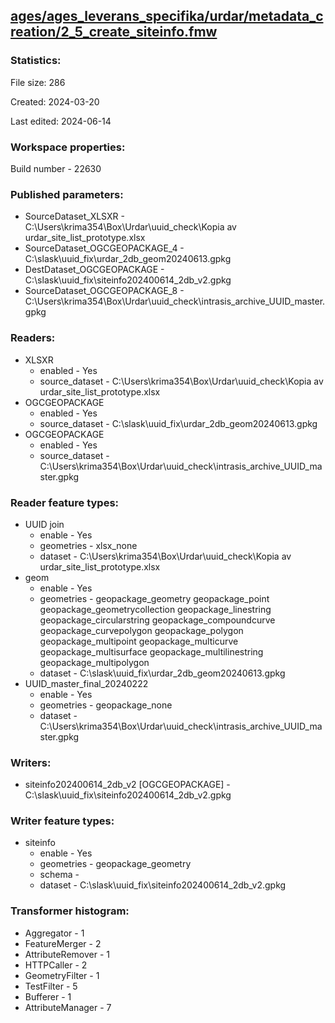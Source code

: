 ﻿## [ages/ages_leverans_specifika/urdar/metadata_creation/2_5_create_siteinfo.fmw](https://github.com/kicki58/kix_working_dir/blob/master/ages/ages_leverans_specifika/urdar/metadata_creation/2_5_create_siteinfo.fmw)

### Statistics:
File size: 286

Created: 2024-03-20

Last edited: 2024-06-14


### Workspace properties:
Build number    - 22630

### Published parameters:
*  SourceDataset_XLSXR    -   C:\Users\krima354\Box\Urdar\uuid_check\Kopia av urdar_site_list_prototype.xlsx
*  SourceDataset_OGCGEOPACKAGE_4    -   C:\slask\uuid_fix\urdar_2db_geom20240613.gpkg
*  DestDataset_OGCGEOPACKAGE    -   C:\slask\uuid_fix\siteinfo202400614_2db_v2.gpkg
*  SourceDataset_OGCGEOPACKAGE_8    -   C:\Users\krima354\Box\Urdar\uuid_check\intrasis_archive_UUID_master.gpkg

### Readers:
*  XLSXR
    * enabled    -  Yes
    * source_dataset    -   C:\Users\krima354\Box\Urdar\uuid_check\Kopia av urdar_site_list_prototype.xlsx
*  OGCGEOPACKAGE
    * enabled    -  Yes
    * source_dataset    -   C:\slask\uuid_fix\urdar_2db_geom20240613.gpkg
*  OGCGEOPACKAGE
    * enabled    -  Yes
    * source_dataset    -   C:\Users\krima354\Box\Urdar\uuid_check\intrasis_archive_UUID_master.gpkg

### Reader feature types:
*  UUID join
    * enable - Yes
    * geometries - xlsx_none
    * dataset - C:\Users\krima354\Box\Urdar\uuid_check\Kopia av urdar_site_list_prototype.xlsx
*  geom
    * enable - Yes
    * geometries - geopackage_geometry geopackage_point geopackage_geometrycollection geopackage_linestring geopackage_circularstring geopackage_compoundcurve geopackage_curvepolygon geopackage_polygon geopackage_multipoint geopackage_multicurve geopackage_multisurface geopackage_multilinestring geopackage_multipolygon
    * dataset - C:\slask\uuid_fix\urdar_2db_geom20240613.gpkg
*  UUID_master_final_20240222
    * enable - Yes
    * geometries - geopackage_none
    * dataset - C:\Users\krima354\Box\Urdar\uuid_check\intrasis_archive_UUID_master.gpkg


### Writers:
*  siteinfo202400614_2db_v2 [OGCGEOPACKAGE]    -   C:\slask\uuid_fix\siteinfo202400614_2db_v2.gpkg

### Writer feature types:
*  siteinfo
    * enable - Yes
    * geometries - geopackage_geometry
    * schema - 
    * dataset - C:\slask\uuid_fix\siteinfo202400614_2db_v2.gpkg

### Transformer histogram:
*  Aggregator    -   1
*  FeatureMerger    -   2
*  AttributeRemover    -   1
*  HTTPCaller    -   2
*  GeometryFilter    -   1
*  TestFilter    -   5
*  Bufferer    -   1
*  AttributeManager    -   7

